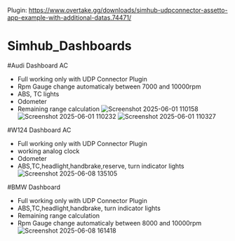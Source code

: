 Plugin: https://www.overtake.gg/downloads/simhub-udpconnector-assetto-app-example-with-additional-datas.74471/

# Simhub_Dashboards

#Audi Dashboard AC
  - Full working only with UDP Connector Plugin
  - Rpm Gauge change automaticaly between 7000 and 10000rpm
  - ABS, TC lights
  - Odometer
  - Remaining range calculation
![Screenshot 2025-06-01 110158](https://github.com/user-attachments/assets/51a2dda1-5bf6-4d92-974b-5e8787743d06)
![Screenshot 2025-06-01 110232](https://github.com/user-attachments/assets/e94d67ba-2582-40b3-b53c-d52103582a67)
![Screenshot 2025-06-01 110327](https://github.com/user-attachments/assets/9b6c1df5-e11e-478a-a04f-7dbbdae5efde)


#W124 Dashboard AC
  - Full working only with UDP Connector Plugin
  - working analog clock
  - Odometer
  - ABS,TC,headlight,handbrake,reserve, turn indicator lights
![Screenshot 2025-06-08 135105](https://github.com/user-attachments/assets/4fc1fe87-c9cf-472e-bd61-8ddcd582af68)


#BMW Dashboard
  - Full working only with UDP Connector Plugin
  - ABS,TC,headlight,handbrake, turn indicator lights
  - Remaining range calculation
  - Rpm Gauge change automaticaly between 8000 and 10000rpm
![Screenshot 2025-06-08 161418](https://github.com/user-attachments/assets/f90d0a11-01b6-43f3-ab36-0dc198c21d7b)

